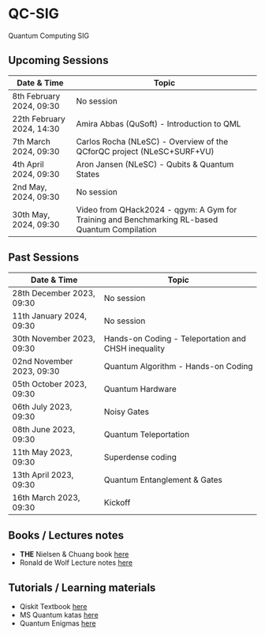 # QC-SIG
Quantum Computing SIG

## Upcoming Sessions
Date & Time| Topic |
--- | --- |
 8th February 2024, 09:30 | No session |
 22th February 2024, 14:30 | Amira Abbas (QuSoft) - Introduction to QML |
 7th March 2024, 09:30 | Carlos Rocha (NLeSC) - Overview of the QCforQC project (NLeSC+SURF+VU)|
 4th April 2024, 09:30 | Aron Jansen (NLeSC) - Qubits & Quantum States |
 2nd May, 2024, 09:30 | No session |
 30th May, 2024, 09:30 | Video from QHack2024 - qgym: A Gym for Training and Benchmarking RL-based Quantum Compilation |

## Past Sessions
Date & Time| Topic |
--- | --- |
28th December 2023, 09:30 | No session |
11th January 2024, 09:30 |  No session |
30th November 2023, 09:30 | Hands-on Coding - Teleportation and CHSH inequality |
02nd November 2023, 09:30 | Quantum Algorithm  - Hands-on Coding |
05th October 2023, 09:30 | Quantum Hardware | 
06th July 2023, 09:30 | Noisy Gates |
08th June 2023, 09:30 | Quantum Teleportation |
11th May 2023, 09:30 | Superdense coding |
13th April 2023, 09:30 | Quantum Entanglement & Gates|
16th March 2023, 09:30 | Kickoff |






## Books / Lectures notes

* **THE** Nielsen &  Chuang book [here](http://mmrc.amss.cas.cn/tlb/201702/W020170224608149940643.pdf)
* Ronald de Wolf Lecture notes [here](https://homepages.cwi.nl/~rdewolf/qcnotes.pdf)

## Tutorials / Learning materials
* Qiskit Textbook [here](https://qiskit.org/textbook/preface.html)
* MS Quantum katas [here](https://learn.microsoft.com/en-us/azure/quantum/tutorial-qdk-intro-to-katas)
* Quantum Enigmas [here](https://www.usherbrooke.ca/iq/quantumenigmas/)
